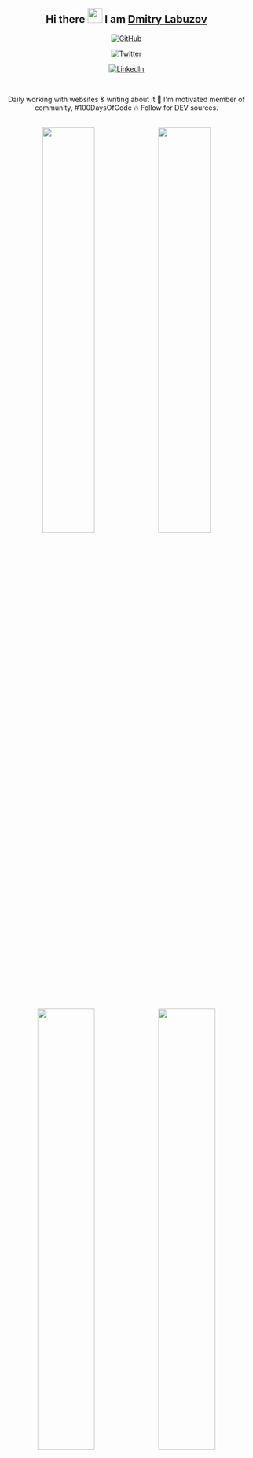 <h2 align="center">Hi there <img src="https://raw.githubusercontent.com/aemmadi/aemmadi/master/wave.gif" width="30"> I am <a href="#">Dmitry Labuzov</a></h2>

<div align="center">
  <a href="https://github.com/codlipa"><img alt="GitHub" src="https://img.shields.io/badge/github-333333?style=for-the-badge&logo=github&logoColor=white"></a>

  <a href="https://twitter.com/codlipa"><img alt="Twitter" src="https://img.shields.io/twitter/follow/codlipa?color=%231DA1F2&label=follow&logo=twitter&style=for-the-badge"></a>

  <a href="https://linkedin.com/in/codlipa"><img alt="LinkedIn" src="https://img.shields.io/badge/linkedin-0A66C2?&style=for-the-badge&logo=linkedin&logoColor=white"></a>
</div> <br>

<p align="center">Daily working with websites & writing about it 💛 I'm motivated member of community, #100DaysOfCode 🔥 Follow for DEV sources.</p><br>

<div align="center">
  <img width="46%" src="https://github-readme-stats.vercel.app/api/top-langs/?username=codlipa&layout=compact&hide_border=true&theme=onedark">
  <img width="46%" src="https://github-readme-stats.vercel.app/api/pin/?username=codlipa&repo=100-days-of-code&hide_border=true&theme=onedark">
  <img width="48%" src="https://github-readme-stats.vercel.app/api?username=codlipa&show_icons=true&hide_border=true&theme=onedark">
  <img width="48%" src="https://github-readme-streak-stats.herokuapp.com/?user=codlipa&hide_border=true&theme=onedark">
</div>

